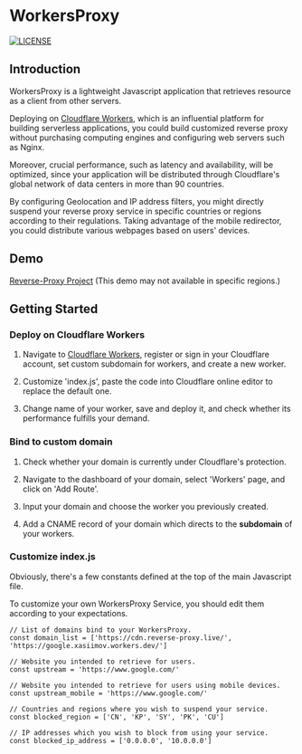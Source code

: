 # WorkersProxy

[![LICENSE](https://img.shields.io/github/license/Siujoeng-Lau/WorkersProxy.svg)](https://github.com/Siujoeng-Lau/WorkersProxy/blob/master/LICENSE)

## Introduction
WorkersProxy is a lightweight Javascript application that retrieves resource as a client from other servers.

Deploying on [Cloudflare Workers](https://www.cloudflare.com/products/cloudflare-workers/), which is an influential platform for building serverless applications, you could build customized reverse proxy without purchasing computing engines and configuring web servers such as Nginx.

Moreover, crucial performance, such as latency and availability, will be optimized, since your application will be distributed through Cloudflare's global network of data centers in more than 90 countries.

By configuring Geolocation and IP address filters, you might directly suspend your reverse proxy service in specific countries or regions according to their regulations. Taking advantage of the mobile redirector, you could distribute various webpages based on users' devices.

## Demo
[Reverse-Proxy Project](https://cdn.reverse-proxy.live) (This demo may not available in specific regions.)

## Getting Started

### Deploy on Cloudflare Workers

1. Navigate to [Cloudflare Workers](https://workers.cloudflare.com), register or sign in your Cloudflare account, set custom subdomain for workers, and create a new worker.

2. Customize 'index.js', paste the code into Cloudflare online editor to replace the default one.

3. Change name of your worker, save and deploy it, and check whether its performance fulfills your demand.

### Bind to custom domain

1. Check whether your domain is currently under Cloudflare's protection.

2. Navigate to the dashboard of your domain, select 'Workers' page, and click on 'Add Route'.

3. Input your domain and choose the worker you previously created.

4. Add a CNAME record of your domain which directs to the **subdomain** of your workers.

### Customize index.js

Obviously, there's a few constants defined at the top of the main Javascript file.

To customize your own WorkersProxy Service, you should edit them according to your expectations.

```
// List of domains bind to your WorkersProxy.
const domain_list = ['https://cdn.reverse-proxy.live/', 'https://google.xasiimov.workers.dev/']

// Website you intended to retrieve for users.
const upstream = 'https://www.google.com/'

// Website you intended to retrieve for users using mobile devices.
const upstream_mobile = 'https://www.google.com/'

// Countries and regions where you wish to suspend your service.
const blocked_region = ['CN', 'KP', 'SY', 'PK', 'CU']

// IP addresses which you wish to block from using your service.
const blocked_ip_address = ['0.0.0.0', '10.0.0.0']
```
